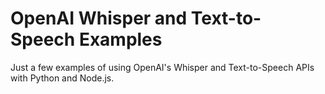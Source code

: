OpenAI Whisper and Text-to-Speech Examples
===
Just a few examples of using OpenAI's Whisper and Text-to-Speech APIs with
Python and Node.js.
